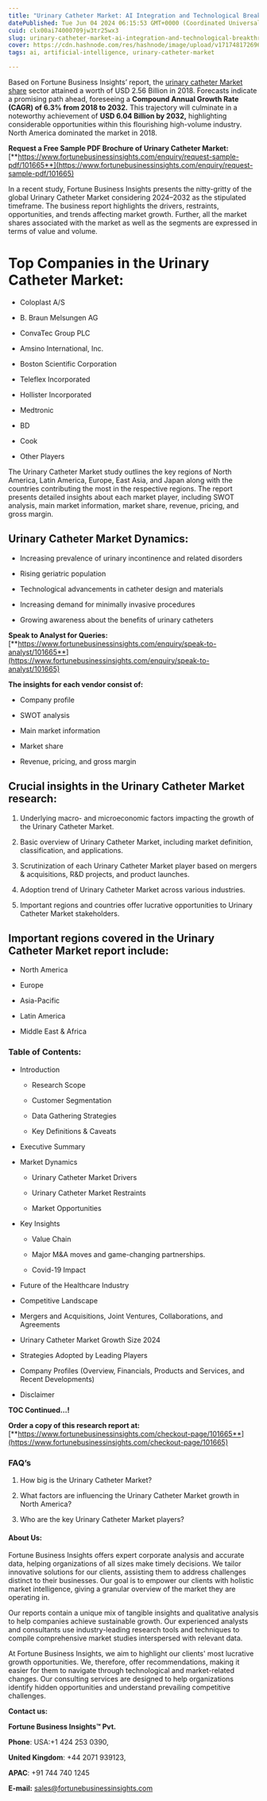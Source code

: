 ```yaml
---
title: "Urinary Catheter Market: AI Integration and Technological Breakthroughs"
datePublished: Tue Jun 04 2024 06:15:53 GMT+0000 (Coordinated Universal Time)
cuid: clx00ai74000709jw3tr25wx3
slug: urinary-catheter-market-ai-integration-and-technological-breakthroughs
cover: https://cdn.hashnode.com/res/hashnode/image/upload/v1717481726961/af66851a-fb56-478f-a732-cb5ae732c81b.png
tags: ai, artificial-intelligence, urinary-catheter-market

---
```


Based on Fortune Business Insights’ report, the [urinary catheter Market share](https://www.fortunebusinessinsights.com/industry-reports/urinary-catheter-market-101665) sector attained a worth of USD 2.56 Billion in 2018. Forecasts indicate a promising path ahead, foreseeing a **Compound Annual Growth Rate (CAGR) of 6.3% from 2018 to 2032.** This trajectory will culminate in a noteworthy achievement of **USD 6.04 Billion by 2032,** highlighting considerable opportunities within this flourishing high-volume industry. North America dominated the market in 2018.

**Request a Free Sample PDF Brochure of Urinary Catheter Market:** [**https://www.fortunebusinessinsights.com/enquiry/request-sample-pdf/101665**](https://www.fortunebusinessinsights.com/enquiry/request-sample-pdf/101665)

In a recent study, Fortune Business Insights presents the nitty-gritty of the global Urinary Catheter Market considering 2024–2032 as the stipulated timeframe. The business report highlights the drivers, restraints, opportunities, and trends affecting market growth. Further, all the market shares associated with the market as well as the segments are expressed in terms of value and volume.

# **Top Companies in the Urinary Catheter Market:**

* Coloplast A/S
    
* B. Braun Melsungen AG
    
* ConvaTec Group PLC
    
* Amsino International, Inc.
    
* Boston Scientific Corporation
    
* Teleflex Incorporated
    
* Hollister Incorporated
    
* Medtronic
    
* BD
    
* Cook
    
* Other Players
    

The Urinary Catheter Market study outlines the key regions of North America, Latin America, Europe, East Asia, and Japan along with the countries contributing the most in the respective regions. The report presents detailed insights about each market player, including SWOT analysis, main market information, market share, revenue, pricing, and gross margin.

## Urinary Catheter Market **Dynamics**:

* Increasing prevalence of urinary incontinence and related disorders
    
* Rising geriatric population
    
* Technological advancements in catheter design and materials
    
* Increasing demand for minimally invasive procedures
    
* Growing awareness about the benefits of urinary catheters
    

**Speak to Analyst for Queries:** [**https://www.fortunebusinessinsights.com/enquiry/speak-to-analyst/101665**](https://www.fortunebusinessinsights.com/enquiry/speak-to-analyst/101665)

**The insights for each vendor consist of:**

* Company profile
    
* SWOT analysis
    
* Main market information
    
* Market share
    
* Revenue, pricing, and gross margin
    

## **Crucial insights in the Urinary Catheter Market research:**

1. Underlying macro- and microeconomic factors impacting the growth of the Urinary Catheter Market.
    
2. Basic overview of Urinary Catheter Market, including market definition, classification, and applications.
    
3. Scrutinization of each Urinary Catheter Market player based on mergers & acquisitions, R&D projects, and product launches.
    
4. Adoption trend of Urinary Catheter Market across various industries.
    
5. Important regions and countries offer lucrative opportunities to Urinary Catheter Market stakeholders.
    

## **Important regions covered in the Urinary Catheter Market report include:**

* North America
    
* Europe
    
* Asia-Pacific
    
* Latin America
    
* Middle East & Africa
    

### **Table of Contents:**

* Introduction
    
    * Research Scope
        
    * Customer Segmentation
        
    * Data Gathering Strategies
        
    * Key Definitions & Caveats
        
* Executive Summary
    
* Market Dynamics
    
    * Urinary Catheter Market Drivers
        
    * Urinary Catheter Market Restraints
        
    * Market Opportunities
        
* Key Insights
    
    * Value Chain
        
    * Major M&A moves and game-changing partnerships.
        
    * Covid-19 Impact
        
* Future of the Healthcare Industry
    
* Competitive Landscape
    
* Mergers and Acquisitions, Joint Ventures, Collaborations, and Agreements
    
* Urinary Catheter Market Growth Size 2024
    
* Strategies Adopted by Leading Players
    
* Company Profiles (Overview, Financials, Products and Services, and Recent Developments)
    
* Disclaimer
    

**TOC Continued…!**

**Order a copy of this research report at:** [**https://www.fortunebusinessinsights.com/checkout-page/101665**](https://www.fortunebusinessinsights.com/checkout-page/101665)

### **FAQ’s**

1. How big is the Urinary Catheter Market?
    
2. What factors are influencing the Urinary Catheter Market growth in North America?
    
3. Who are the key Urinary Catheter Market players?
    

#### **About Us:**

Fortune Business Insights offers expert corporate analysis and accurate data, helping organizations of all sizes make timely decisions. We tailor innovative solutions for our clients, assisting them to address challenges distinct to their businesses. Our goal is to empower our clients with holistic market intelligence, giving a granular overview of the market they are operating in.

Our reports contain a unique mix of tangible insights and qualitative analysis to help companies achieve sustainable growth. Our experienced analysts and consultants use industry-leading research tools and techniques to compile comprehensive market studies interspersed with relevant data.

At Fortune Business Insights, we aim to highlight our clients' most lucrative growth opportunities. We, therefore, offer recommendations, making it easier for them to navigate through technological and market-related changes. Our consulting services are designed to help organizations identify hidden opportunities and understand prevailing competitive challenges.

**Contact us:**

**Fortune Business Insights™ Pvt.**

**Phone**: USA:+1 424 253 0390,

**United Kingdom**: +44 2071 939123,

**APAC**: +91 744 740 1245

**E-mail:** [sales@fortunebusinessinsights.com](mailto:sales@fortunebusinessinsights.com)